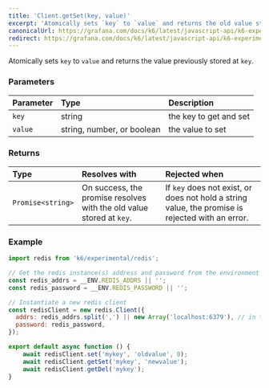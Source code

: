 ```yaml
---
title: 'Client.getSet(key, value)'
excerpt: 'Atomically sets `key` to `value` and returns the old value stored at `key`.'
canonicalUrl: https://grafana.com/docs/k6/latest/javascript-api/k6-experimental/redis/client/client-getset/
redirect: https://grafana.com/docs/k6/latest/javascript-api/k6-experimental/redis/client/client-getset/
---
```


Atomically sets `key` to `value` and returns the value previously stored at `key`.

### Parameters

| Parameter | Type   | Description            |
| :-------- | :----- | :--------------------- |
| `key`     | string | the key to get and set |
| `value`   | string, number, or boolean    | the value to set       |


### Returns

| Type              | Resolves with                                                        | Rejected when                                                                                    |
| :---------------- | :------------------------------------------------------------------- | :----------------------------------------------------------------------------------------------- |
| `Promise<string>` | On success, the promise resolves with the old value stored at `key`. | If `key` does not exist, or does not hold a string value, the promise is rejected with an error. |

### Example

<CodeGroup labels={[]}>

```javascript
import redis from 'k6/experimental/redis';

// Get the redis instance(s) address and password from the environment
const redis_addrs = __ENV.REDIS_ADDRS || '';
const redis_password = __ENV.REDIS_PASSWORD || '';

// Instantiate a new redis client
const redisClient = new redis.Client({
  addrs: redis_addrs.split(',') || new Array('localhost:6379'), // in the form of 'host:port', separated by commas
  password: redis_password,
});

export default async function () {
    await redisClient.set('mykey', 'oldvalue', 0);
    await redisClient.getSet('mykey', 'newvalue');
    await redisClient.getDel('mykey');
}
```

</CodeGroup>